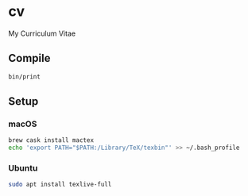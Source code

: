 # cv

My Curriculum Vitae

## Compile

```bash
bin/print
```

## Setup

### macOS

```bash
brew cask install mactex
echo 'export PATH="$PATH:/Library/TeX/texbin"' >> ~/.bash_profile
```

### Ubuntu

```bash
sudo apt install texlive-full
```
